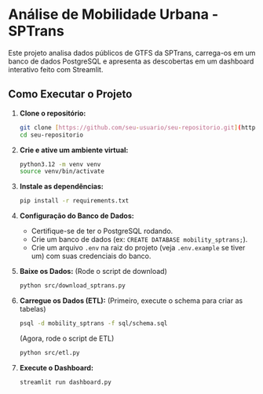 # Análise de Mobilidade Urbana - SPTrans

Este projeto analisa dados públicos de GTFS da SPTrans, carrega-os em um banco de dados PostgreSQL e apresenta as descobertas em um dashboard interativo feito com Streamlit.

## Como Executar o Projeto

1.  **Clone o repositório:**
    ```bash
    git clone [https://github.com/seu-usuario/seu-repositorio.git](https://github.com/seu-usuario/seu-repositorio.git)
    cd seu-repositorio
    ```

2.  **Crie e ative um ambiente virtual:**
    ```bash
    python3.12 -m venv venv
    source venv/bin/activate
    ```

3.  **Instale as dependências:**
    ```bash
    pip install -r requirements.txt
    ```

4.  **Configuração do Banco de Dados:**
    * Certifique-se de ter o PostgreSQL rodando.
    * Crie um banco de dados (ex: `CREATE DATABASE mobility_sptrans;`).
    * Crie um arquivo `.env` na raiz do projeto (veja `.env.example` se tiver um) com suas credenciais do banco.

5.  **Baixe os Dados:**
    (Rode o script de download)
    ```bash
    python src/download_sptrans.py
    ```

6.  **Carregue os Dados (ETL):**
    (Primeiro, execute o schema para criar as tabelas)
    ```bash
    psql -d mobility_sptrans -f sql/schema.sql
    ```
    (Agora, rode o script de ETL)
    ```bash
    python src/etl.py
    ```

7.  **Execute o Dashboard:**
    ```bash
    streamlit run dashboard.py
    ```
